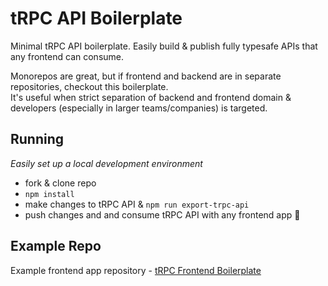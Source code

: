 # tRPC API Boilerplate

Minimal tRPC API boilerplate. Easily build &amp; publish fully typesafe APIs that any frontend can consume.

Monorepos are great, but if frontend and backend are in separate repositories, checkout this boilerplate.  
It's useful when strict separation of backend and frontend domain & developers (especially in larger teams/companies) is targeted.

## Running

_Easily set up a local development environment_

- fork & clone repo
- `npm install`
- make changes to tRPC API & `npm run export-trpc-api`
- push changes and and consume tRPC API with any frontend app 🚀

## Example Repo

Example frontend app repository - [tRPC Frontend Boilerplate](https://github.com/mkosir/trpc-fe-boilerplate)
